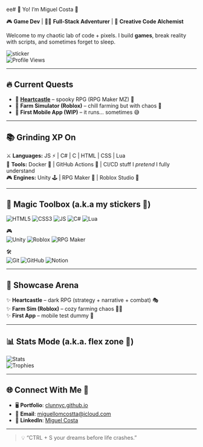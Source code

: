 ee# 👾 Yo! I’m Miguel Costa 🚀

🎮 **Game Dev** | 🧑‍💻 **Full-Stack Adventurer** | 🌱 **Creative Code Alchemist**

Welcome to my chaotic lab of code + pixels. I build **games**, break reality with scripts, and sometimes forget to sleep.  

![sticker](https://media.giphy.com/media/26ufnwz3wDUli7GU0/giphy.gif)  
![Profile Views](https://komarev.com/ghpvc/?username=clunnyc&style=for-the-badge&color=ff69b4)

---

## 🔥 Current Quests

- 🏰 **[Heartcastle](https://heartcastle.netlify.app/)** – spooky RPG (RPG Maker MZ) 👻  
- 🌾 **Farm Simulator (Roblox)** – chill farming but with chaos 🌽  
- 📱 **First Mobile App (WIP)** – it runs… sometimes 😅  

---

## 📚 Grinding XP On

⚔️ **Languages:** JS ⚡ | C# | C | HTML | CSS | Lua  
🔧 **Tools:** Docker 🐳 | GitHub Actions 🤖 | CI/CD stuff I *pretend* I fully understand  
🎮 **Engines:** Unity 🕹️ | RPG Maker 🎲 | Roblox Studio 🧩  

---

## 🧰 Magic Toolbox (a.k.a my stickers 🎨)

![HTML5](https://img.shields.io/badge/HTML5-orange?style=for-the-badge&logo=html5&logoColor=white)
![CSS3](https://img.shields.io/badge/CSS3-blue?style=for-the-badge&logo=css3&logoColor=white)
![JS](https://img.shields.io/badge/JS-yellow?style=for-the-badge&logo=javascript&logoColor=black)
![C#](https://img.shields.io/badge/C%23-purple?style=for-the-badge&logo=c-sharp)
![Lua](https://img.shields.io/badge/Lua-indigo?style=for-the-badge&logo=lua)

🎮  
![Unity](https://img.shields.io/badge/Unity-black?style=for-the-badge&logo=unity)
![Roblox](https://img.shields.io/badge/Roblox-white?style=for-the-badge&logo=roblox)
![RPG Maker](https://img.shields.io/badge/RPG%20Maker-magenta?style=for-the-badge)

🛠️  
![Git](https://img.shields.io/badge/Git-red?style=for-the-badge&logo=git)
![GitHub](https://img.shields.io/badge/GitHub-333?style=for-the-badge&logo=github)
![Notion](https://img.shields.io/badge/Notion-black?style=for-the-badge&logo=notion)

---

## 🌟 Showcase Arena

✨ **Heartcastle** – dark RPG (strategy + narrative + combat) 🎭  
✨ **Farm Sim (Roblox)** – cozy farming chaos 🌾🐔  
✨ **First App** – mobile test dummy 📱  

---

## 📊 Stats Mode (a.k.a. flex zone 💪)

![Stats](https://github-readme-stats.vercel.app/api?username=1clunny&show_icons=true&theme=tokyonight&hide_title=true)  
![Trophies](https://github-profile-trophy.vercel.app/?username=1clunny&theme=tokyonight&no-frame=true&row=2&column=3)  

---

## 🌐 Connect With Me 💌

- 🖥️ **Portfolio**: [clunnyc.github.io](https://clunnyc.github.io)  
- 📧 **Email**: [miguellomcostta@icloud.com](mailto:miguellomcostta@icloud.com)  
- 💼 **LinkedIn**: [Miguel Costa](https://www.linkedin.com/in/miguel-costa-6401b5341/)  

---

> 💡 “CTRL + S your dreams before life crashes.”  
